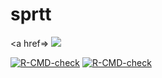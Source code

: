 
# sprtt
<!-- badges: start -->
<a href=>
  <img src="https://codecov.io/gh/Lucy-333/sprtt/branch/main/graph/badge.svg?token=IQHTDTRBAW"/>
</a>

[![R-CMD-check](https://github.com/Lucy-333/sprtt/actions/workflows/R-CMD-check.yaml/badge.svg)](https://github.com/Lucy-333/sprtt/actions/workflows/R-CMD-check.yaml)
[![R-CMD-check](https://github.com/Lucy-333/sprt/workflows/R-CMD-check/badge.svg)](https://github.com/Lucy-333/sprtt/actions/workflows/check-full.yaml)
<!-- badges: end -->



